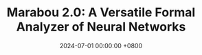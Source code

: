 ---
title:          "Marabou 2.0: A Versatile Formal Analyzer of Neural Networks"
selected:       true
date:           2024-07-01 00:00:00 +0800
pub:            "Proc. 36th Int. Conf. on Computer Aided Verification (CAV),"
pub_date:       "July 2024"
authors:
- H. Wu
- <b>O. Isac</b>
- A. Zeljić
- T. Tagomori
- M. Daggitt
- W. Kokke
- I. Refaeli
- G. Amir
- K. Julian
- S. Bassan
- P. Huang
- O. Lahav
- M. Wu
- M. Zhang
- E. Komendantskaya
- G. Katz
- C. Barrett
links:
  PDF: https://www.katz-lab.com/_files/ugd/e8497d_1c8144c2a105449880bbf3123956e79f.pdf
---